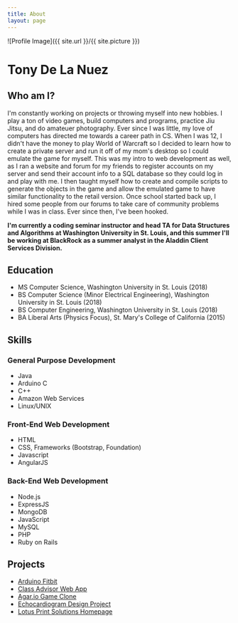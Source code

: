 ```yaml
---
title: About
layout: page
---
```

![Profile Image]({{ site.url }}/{{ site.picture }})
<h1> Tony De La Nuez </h1> 
<h2> Who am I? </h2>
<p>I'm constantly working on projects or throwing myself into new hobbies. I play a ton of video games, build computers and programs, practice Jiu Jitsu, and do amateuer photography. Ever since I was little, my love of computers has directed me towards a career path in CS. When I was 12, I didn't have the money to play World of Warcraft so I decided to learn how to create a private server and run it off of my mom's desktop so I could emulate the game for myself. This was my intro to web development as well, as I ran a website and forum for my friends to register accounts on my server and send their account info to a SQL database so they could log in and play with me. I then taught myself how to create and compile scripts to generate the objects in the game and allow the emulated game to have similar functionality to the retail version. Once school started back up, I hired some people from our forums to take care of community problems while I was in class. Ever since then, I've been hooked.</p>

<p> <strong> I'm currently a coding seminar instructor and head TA for Data Structures and Algorithms at Washington University in St. Louis, and this summer I'll be working at BlackRock as a summer analyst in the Aladdin Client Services Division.</strong> </p>

<h2> Education </h2>
<ul class="skill-list">
	<li>MS Computer Science, Washington University in St. Louis (2018)</li>
	<li>BS Computer Science (Minor Electrical Engineering), Washington University in St. Louis (2018)</li>
	<li>BS Computer Engineering, Washington University in St. Louis (2018)</li>
	<li>BA Liberal Arts (Physics Focus), St. Mary's College of California (2015)</li>
</ul>
<h2> Skills </h2>
<h3> General Purpose Development</h3>
<ul class="skill-list">
	<li>Java</li>
	<li>Arduino C</li>
	<li>C++</li>
    <li>Amazon Web Services</li>
    <li>Linux/UNIX</li>
</ul>
<h3> Front-End Web Development </h3>
<ul class="skill-list">
	<li>HTML</li>
	<li>CSS, Frameworks (Bootstrap, Foundation)</li>
	<li>Javascript</li>
	<li>AngularJS</li>
</ul>
<h3> Back-End Web Development </h3>
<ul class="skill-list">
	<li>Node.js</li>
	<li>ExpressJS</li>
	<li>MongoDB</li>
	<li>JavaScript</li>
	<li>MySQL</li>
	<li>PHP</li>
	<li>Ruby on Rails</li>
</ul>
<h2>Projects</h2>

<ul>
	<li><a href="https://www.youtube.com/watch?v=SxzBoIkbFBo&feature=youtu.be">Arduino Fitbit</a></li>
	<li><a href="https://github.com/tonydelanuez/classadvisor">Class Advisor Web App</a></li>
	<li><a href="https://github.com/tonydelanuez/Agar-Clone">Agar.io Game Clone</a></li>
	<li><a href="https://docs.google.com/document/d/1PK9dIS9iV0vjkjP27MZwB_9ElwqGtNZ09YdaC0i59Z0/edit?usp=sharing">Echocardiogram Design Project</a></li>
	<li><a href="http://lotusprnt.com/">Lotus Print Solutions Homepage</a></li>
	
</ul>
